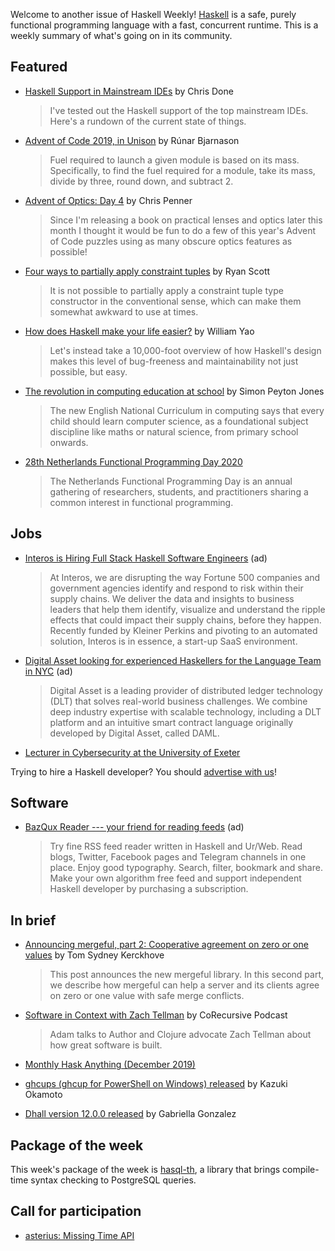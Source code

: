 Welcome to another issue of Haskell Weekly!
[Haskell](https://www.haskell.org) is a safe, purely functional programming language with a fast, concurrent runtime.
This is a weekly summary of what's going on in its community.

## Featured

- [Haskell Support in Mainstream IDEs](https://tech.fpcomplete.com/blog/mainstream-ides-haskell) by Chris Done
  > I've tested out the Haskell support of the top mainstream IDEs. Here's a rundown of the current state of things.

- [Advent of Code 2019, in Unison](https://gist.github.com/runarorama/21e6876bd62812b9d61a312c75ec87a3/3918192fbb3417cc027560e72eab17a0e26a3f0d) by Rúnar Bjarnason
  > Fuel required to launch a given module is based on its mass. Specifically, to find the fuel required for a module, take its mass, divide by three, round down, and subtract 2.

- [Advent of Optics: Day 4](https://chrispenner.ca/posts/advent-of-optics-04) by Chris Penner
  > Since I'm releasing a book on practical lenses and optics later this month I thought it would be fun to do a few of this year's Advent of Code puzzles using as many obscure optics features as possible!

- [Four ways to partially apply constraint tuples](https://ryanglscott.github.io/2019/11/30/four-ways-to-partially-apply-constraint-tuples/) by Ryan Scott
  > It is not possible to partially apply a constraint tuple type constructor in the conventional sense, which can make them somewhat awkward to use at times.

- [How does Haskell make your life easier?](https://williamyaoh.com/posts/2019-11-30-how-does-haskell-make-life-easier.html) by William Yao
  > Let's instead take a 10,000-foot overview of how Haskell's design makes this level of bug-freeness and maintainability not just possible, but easy.

- [The revolution in computing education at school](https://codesync.global/media/revolution-in-computing-education-at-school-opportunity-and-challenge-cmldn19/) by Simon Peyton Jones
  > The new English National Curriculum in computing says that every child should learn computer science, as a foundational subject discipline like maths or natural science, from primary school onwards.

- [28th Netherlands Functional Programming Day 2020](https://sites.google.com/view/nl-fp-day-2020/home)
  > The Netherlands Functional Programming Day is an annual gathering of researchers, students, and practitioners sharing a common interest in functional programming.

## Jobs

- [Interos is Hiring Full Stack Haskell Software Engineers](https://www.interos.ai/careers/#haskell-software-engineer-ii) (ad)
  > At Interos, we are disrupting the way Fortune 500 companies and government agencies identify and respond to risk within their supply chains. We deliver the data and insights to business leaders that help them identify, visualize and understand the ripple effects that could impact their supply chains, before they happen. Recently funded by Kleiner Perkins and pivoting to an automated solution, Interos is in essence, a start-up SaaS environment.

- [Digital Asset looking for experienced Haskellers for the Language Team in NYC](https://digitalasset.com/careerone/?job_id=978901&job_title=language-engineer) (ad)
  > Digital Asset is a leading provider of distributed ledger technology (DLT) that solves real-world business challenges. We combine deep industry expertise with scalable technology, including a DLT platform and an intuitive smart contract language originally developed by Digital Asset, called DAML.

- [Lecturer in Cybersecurity at the University of Exeter](https://jobs.exeter.ac.uk/hrpr_webrecruitment/wrd/run/ETREC107GF.open?VACANCY_ID=566815Qrwu&WVID=3817591jNg)

Trying to hire a Haskell developer?
You should [advertise with us](https://haskellweekly.news/advertising.html)!

## Software

- [BazQux Reader --- your friend for reading feeds](https://bazqux.com/r/hwn_dec19) (ad)
  > Try fine RSS feed reader written in Haskell and Ur/Web. Read blogs, Twitter, Facebook pages and Telegram channels in one place. Enjoy good typography. Search, filter, bookmark and share. Make your own algorithm free feed and support independent Haskell developer by purchasing a subscription.

## In brief

- [Announcing mergeful, part 2: Cooperative agreement on zero or one values](https://cs-syd.eu/posts/2019-11-28-mergeful-item) by Tom Sydney Kerckhove
  > This post announces the new mergeful library. In this second part, we describe how mergeful can help a server and its clients agree on zero or one value with safe merge conflicts.

- [Software in Context with Zach Tellman](https://corecursive.com/042-zach-tellman-software-in-context/) by CoRecursive Podcast
  > Adam talks to Author and Clojure advocate Zach Tellman about how great software is built.

- [Monthly Hask Anything (December 2019)](https://np.reddit.com/r/haskell/comments/e3zlc2/monthly_hask_anything_december_2019/)

- [ghcups (ghcup for PowerShell on Windows) released](https://github.com/kakkun61/ghcups/tree/17435e4c8ed5b6196c0798018c08764a53f9d6d9) by Kazuki Okamoto

- [Dhall version 12.0.0 released](https://github.com/dhall-lang/dhall-lang/releases/tag/v12.0.0) by Gabriella Gonzalez

## Package of the week

This week's package of the week is [hasql-th](https://hackage.haskell.org/package/hasql-th-0.3.0.1), a library that brings compile-time syntax checking to PostgreSQL queries.

## Call for participation

-   [asterius: Missing Time API](https://github.com/tweag/asterius/issues/356)
